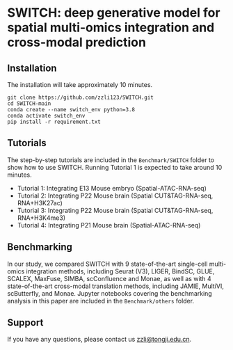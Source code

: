 # SWITCH: deep generative model for spatial multi-omics integration and cross-modal prediction

## Installation
The installation will take approximately 10 minutes.
```
git clone https://github.com/zzli123/SWITCH.git
cd SWITCH-main
conda create --name switch_env python=3.8
conda activate switch_env
pip install -r requirement.txt
```

## Tutorials
The step-by-step tutorials are included in the `Benchmark/SWITCH` folder to show how to use SWITCH.  Running Tutorial 1 is expected to take around 10 minutes.

- Tutorial 1: Integrating E13 Mouse embryo (Spatial-ATAC-RNA-seq)
- Tutorial 2: Integrating P22 Mouse brain (Spatial CUT&TAG-RNA-seq, RNA+H3K27ac)
- Tutorial 3: Integrating P22 Mouse brain (Spatial CUT&TAG-RNA-seq, RNA+H3K4me3)
- Tutorial 4: Integrating P21 Mouse brain (Spatial-ATAC-RNA-seq)

## Benchmarking
In our study, we compared SWITCH with 9 state-of-the-art single-cell multi-omics integration methods, including Seurat (V3), LIGER, BindSC, GLUE, SCALEX, MaxFuse, SIMBA, scConfluence and Monae, as well as with 4 state-of-the-art cross-modal translation methods, including JAMIE, MultiVI, scButterfly, and Monae. Jupyter notebooks covering the benchmarking analysis in this paper are included in the `Benchmark/others` folder.

## Support
If you have any questions, please contact us [zzli@tongji.edu.cn](mailto:zzli@tongji.edu.cn).
